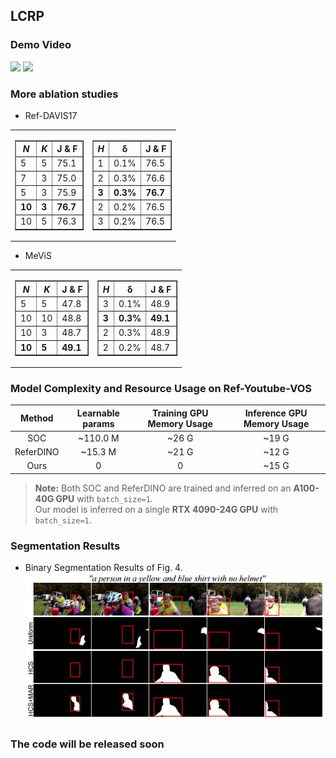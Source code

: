 ## LCRP  
### Demo Video
<p float="left">
  <img src="demo/video_1.gif" width="45%" />
  <img src="demo/video_2.gif" width="45%" />
</p>

### More ablation studies
- Ref-DAVIS17

<table cellspacing="16" cellpadding="0" border="0">
  <tr>
    <td valign="top">
      <table border="1" cellspacing="0" cellpadding="6">
        <thead>
          <tr>
            <th><var>N</var></th>
            <th><var>K</var></th>
            <th>J &amp; F</th>
          </tr>
        </thead>
        <tbody>
          <tr><td>5</td><td>5</td><td>75.1</td></tr>
          <tr><td>7</td><td>3</td><td>75.0</td></tr>
          <tr><td>5</td><td>3</td><td>75.9</td></tr>
          <tr><td><strong>10</strong></td><td><strong>3</strong></td><td><strong>76.7</strong></td></tr>
          <tr><td>10</td><td>5</td><td>76.3</td></tr>
        </tbody>
      </table>
    </td>
    <td valign="top">
      <table border="1" cellspacing="0" cellpadding="6">
        <thead>
          <tr>
            <th><var>H</var></th>
            <th>&delta;</th>
            <th>J &amp; F</th>
          </tr>
        </thead>
        <tbody>
          <tr><td>1</td><td>0.1%</td><td>76.5</td></tr>
          <tr><td>2</td><td>0.3%</td><td>76.6</td></tr>
          <tr><td><strong>3</strong></td><td><strong>0.3%</strong></td><td><strong>76.7</strong></td></tr>
          <tr><td>2</td><td>0.2%</td><td>76.5</td></tr>
          <tr><td>3</td><td>0.2%</td><td>76.5</td></tr>
        </tbody>
      </table>
    </td>
  </tr>
</table>

- MeViS

<table cellspacing="16" cellpadding="0" border="0">
  <tr>
    <td valign="top">
      <table border="1" cellspacing="0" cellpadding="6">
        <thead>
          <tr>
            <th><var>N</var></th>
            <th><var>K</var></th>
            <th>J &amp; F</th>
          </tr>
        </thead>
        <tbody>
          <tr><td>5</td><td>5</td><td>47.8</td></tr>
          <tr><td>10</td><td>10</td><td>48.8</td></tr>
          <tr><td>10</td><td>3</td><td>48.7</td></tr>
          <tr><td><strong>10</strong></td><td><strong>5</strong></td><td><strong>49.1</strong></td></tr>
        </tbody>
      </table>
    </td>
    <td valign="top">
      <table border="1" cellspacing="0" cellpadding="6">
        <thead>
          <tr>
            <th><var>H</var></th>
            <th>&delta;</th>
            <th>J &amp; F</th>
          </tr>
        </thead>
        <tbody>
          <tr><td>3</td><td>0.1%</td><td>48.9</td></tr>
          <tr><td><strong>3</strong></td><td><strong>0.3%</strong></td><td><strong>49.1</strong></td></tr>
          <tr><td>2</td><td>0.3%</td><td>48.9</td></tr>
          <tr><td>2</td><td>0.2%</td><td>48.7</td></tr>
        </tbody>
      </table>
    </td>
  </tr>
</table>


### Model Complexity and Resource Usage on Ref-Youtube-VOS
| Method | Learnable params | Training GPU Memory Usage |Inference GPU Memory Usage |
|:--------:|:-----------------:|:--------------:|:--------------:|
| SOC | ~110.0 M | ~26 G | ~19 G |
| ReferDINO | ~15.3 M | ~21 G | ~12 G |
| Ours | 0 | 0 | ~15 G |
> **Note:** Both SOC and ReferDINO are trained and inferred on an **A100-40G GPU** with `batch_size=1`.  
> Our model is inferred on a single **RTX 4090-24G GPU** with `batch_size=1`.

### Segmentation Results 
- Binary Segmentation Results of Fig. 4.
![](demo/Figure%204.png)

### The code will be released soon






